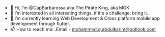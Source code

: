 - 👋 Hi, I’m @CapBarbarossa aka The Pirate King, aka MGK
- 👀 I’m interested in all interesting things, if it's a challenge, bring it.
- 🌱 I’m currently learning Web Development & Cross platform mobile app development through flutter.
- 📫 How to reach me:
  .Email - mohammed.g.abdulkarim@outlook.com

<!---
CapBarbarossa/CapBarbarossa is a ✨ special ✨ repository because its `README.md` (this file) appears on your GitHub profile.
You can click the Preview link to take a look at your changes.
--->
